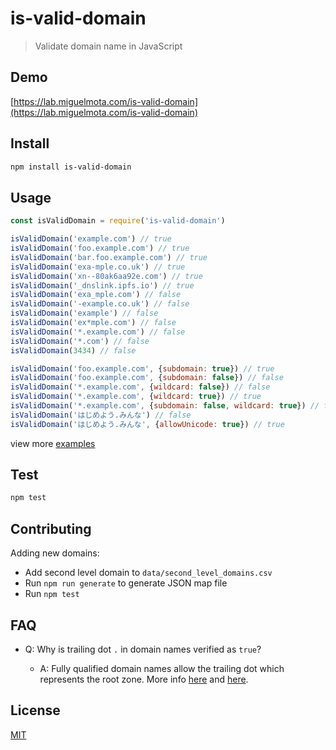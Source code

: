 # is-valid-domain

> Validate domain name in JavaScript

## Demo

[https://lab.miguelmota.com/is-valid-domain](https://lab.miguelmota.com/is-valid-domain)

## Install

```bash
npm install is-valid-domain
```

## Usage

```javascript
const isValidDomain = require('is-valid-domain')

isValidDomain('example.com') // true
isValidDomain('foo.example.com') // true
isValidDomain('bar.foo.example.com') // true
isValidDomain('exa-mple.co.uk') // true
isValidDomain('xn--80ak6aa92e.com') // true
isValidDomain('_dnslink.ipfs.io') // true
isValidDomain('exa_mple.com') // false
isValidDomain('-example.co.uk') // false
isValidDomain('example') // false
isValidDomain('ex*mple.com') // false
isValidDomain('*.example.com') // false
isValidDomain('*.com') // false
isValidDomain(3434) // false

isValidDomain('foo.example.com', {subdomain: true}) // true
isValidDomain('foo.example.com', {subdomain: false}) // false
isValidDomain('*.example.com', {wildcard: false}) // false
isValidDomain('*.example.com', {wildcard: true}) // true
isValidDomain('*.example.com', {subdomain: false, wildcard: true}) // false
isValidDomain('はじめよう.みんな') // false
isValidDomain('はじめよう.みんな', {allowUnicode: true}) // true
```

view more [examples](./test/domain.test.js)

## Test

```bash
npm test
```

## Contributing

Adding new domains:

- Add second level domain to `data/second_level_domains.csv`
- Run `npm run generate` to generate JSON map file
- Run `npm test`

## FAQ

- Q: Why is trailing dot `.` in domain names verified as `true`?

  - A: Fully qualified domain names allow the trailing dot which represents the root zone. More info [here](http://www.dns-sd.org/trailingdotsindomainnames.html) and [here](https://en.wikipedia.org/wiki/Fully_qualified_domain_name).

## License

[MIT](LICENSE)
